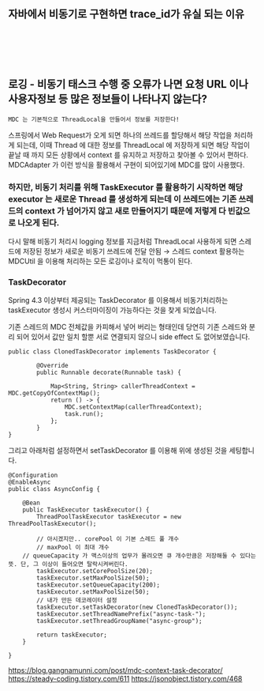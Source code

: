 ## 자바에서 비동기로 구현하면 trace_id가 유실 되는 이유

```

```

<br/>
<br/>
<br/>

## 로깅 - 비동기 태스크 수행 중 오류가 나면 요청 URL 이나 사용자정보 등 많은 정보들이 나타나지 않는다?

```
MDC 는 기본적으로 ThreadLocal을 만들어서 정보를 저장한다!
```

스프링에서 Web Request가 오게 되면 하나의 쓰레드를 할당해서 해당 작업을 처리하게 되는데, 이때 Thread 에 대한 정보를 ThreadLocal 에 저장하게 되면 해당 작업이 끝날 때 까지 모든 상황에서 context 를 유지하고 저장하고 찾아볼 수 있어서 편하다. MDCAdapter 가 이런 방식을 활용해서 구현이 되어있기에 MDC를 많이 사용했다.

### 하지만, 비동기 처리를 위해 TaskExecutor 를 활용하기 시작하면 해당 executor 는 새로운 Thread 를 생성하게 되는데 이 쓰레드에는 기존 쓰레드의 context 가 넘어가지 않고 새로 만들어지기 때문에 저렇게 다 빈값으로 나오게 된다.

다시 말해 비동기 처리시 logging 정보를 지금처럼 ThreadLocal 사용하게 되면 스레드에 저장된 정보가 새로운 비동기 쓰레드에 전달 안됨 → 스레드 context 활용하는 MDCUtil 을 이용해 처리하는 모든 로깅이나 로직이 먹통이 된다.

### TaskDecorator

Spring 4.3 이상부터 제공되는 TaskDecorator 를 이용해서 비동기처리하는 taskExecutor 생성시 커스터마이징이 가능하다는 것을 찾게 되었습니다.

기존 스레드의 MDC 전체값을 카피해서 넣어 버리는 형태인데 당연히 기존 스레드와 분리 되어 있어서 값만 일치 할뿐 서로 연결되지 않으니 side effect 도 없어보였습니다.

```
public class ClonedTaskDecorator implements TaskDecorator {

		@Override
		public Runnable decorate(Runnable task) {

			Map<String, String> callerThreadContext = MDC.getCopyOfContextMap();
			return () -> {
				MDC.setContextMap(callerThreadContext);
				task.run();
			};
		}
}
```

그리고 아래처럼 설정하면서 setTaskDecorator 를 이용해 위에 생성된 것을 세팅합니다.

```
@Configuration
@EnableAsync
public class AsyncConfig {

	@Bean
	public TaskExecutor taskExecutor() {
		ThreadPoolTaskExecutor taskExecutor = new ThreadPoolTaskExecutor();

		// 아시겠지만.. corePool 이 기본 스레드 풀 개수
		// maxPool 이 최대 개수
    // queueCapacity 가 맥스이상의 업무가 몰려오면 큐 개수만큼은 저장해둘 수 있다는 뜻. 단, 그 이상이 들어오면 탈락시켜버린다.
		taskExecutor.setCorePoolSize(20);
		taskExecutor.setMaxPoolSize(50);
		taskExecutor.setQueueCapacity(200);
		taskExecutor.setMaxPoolSize(50);
		// 내가 만든 데코레이터 설정
		taskExecutor.setTaskDecorator(new ClonedTaskDecorator());
		taskExecutor.setThreadNamePrefix("async-task-");
		taskExecutor.setThreadGroupName("async-group");

		return taskExecutor;
	}

}
```

https://blog.gangnamunni.com/post/mdc-context-task-decorator/
https://steady-coding.tistory.com/611
https://jsonobject.tistory.com/468
